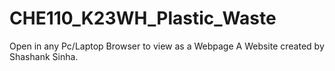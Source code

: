 # CHE110_K23WH_Plastic_Waste
Open in any Pc/Laptop Browser to view as a Webpage
A Website created by Shashank Sinha.